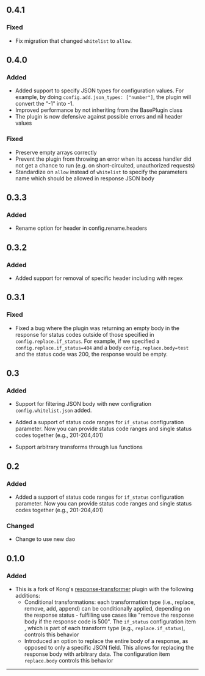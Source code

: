 ## 0.4.1

### Fixed

- Fix migration that changed `whitelist` to `allow`.

## 0.4.0

### Added

- Added support to specify JSON types for configuration values. For example, by doing `config.add.json_types: ["number"]`, the plugin will convert the "-1" into -1.
- Improved performance by not inheriting from the BasePlugin class
- The plugin is now defensive against possible errors and nil header values

### Fixed

- Preserve empty arrays correctly
- Prevent the plugin from throwing an error when its access handler did not get a chance to run (e.g. on short-circuited, unauthorized requests)
- Standardize on `allow` instead of `whitelist` to specify the parameters name which should be allowed in response JSON body

## 0.3.3

### Added

- Rename option for header in config.rename.headers

## 0.3.2

### Added

- Added support for removal of specific header including with regex

## 0.3.1

### Fixed

- Fixed a bug where the plugin was returning an empty body in the response for status codes outside of those specified in `config.replace.if_status`. For example, if we specified a `config.replace.if_status=404` and a body `config.replace.body=test` and the status code was 200, the response would be empty.

## 0.3

### Added

- Support for filtering JSON body with new configration `config.whitelist.json`
added.

- Added a support of status code ranges for `if_status` configuration parameter.
Now you can provide status code ranges and single status codes together
(e.g., 201-204,401)

- Support arbitrary transforms through lua functions

## 0.2

### Added

- Added a support of status code ranges for `if_status` configuration parameter.
Now you can provide status code ranges and single status codes together
(e.g., 201-204,401)

### Changed

- Change to use new dao

## 0.1.0

### Added

- This is a fork of Kong's [response-transformer][response-transformer-plugin]
plugin with the following additions:
  * Conditional transformations: each transformation type (i.e., replace, remove,
  add, append) can be conditionally applied, depending on the response status -
  fulfilling use cases like "remove the response body if the response code is
  500". The `if_status` configuration item , which is part of each transform type
  (e.g., `replace.if_status`), controls this behavior
  * Introduced an option to replace the entire body of a response, as opposed to
  only a specific JSON field. This allows for replacing the response body with
  arbitrary data. The configuration item `replace.body` controls this behavior


---
[response-transformer-plugin]: https://docs.konghq.com/hub/kong-inc/response-transformer/
